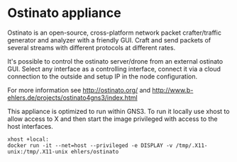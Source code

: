 # Ostinato appliance

Ostinato is an open-source, cross-platform network packet
crafter/traffic generator and analyzer with a friendly GUI.
Craft and send packets of several streams with different
protocols at different rates.

It's possible to control the ostinato server/drone from
an external ostinato GUI. Select any interface as a
controlling interface, connect it via a cloud connection
to the outside and setup IP in the node configuration.

For more information see http://ostinato.org/ and
http://www.b-ehlers.de/projects/ostinato4gns3/index.html

This appliance is optimized to run within GNS3.
To run it locally use xhost to allow access to X and then
start the image privileged with access to the host interfaces.

```text
xhost +local:
docker run -it --net=host --privileged -e DISPLAY -v /tmp/.X11-unix:/tmp/.X11-unix ehlers/ostinato
```
